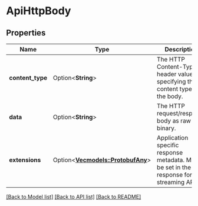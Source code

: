 # ApiHttpBody

## Properties

Name | Type | Description | Notes
------------ | ------------- | ------------- | -------------
**content_type** | Option<**String**> | The HTTP Content-Type header value specifying the content type of the body. | [optional]
**data** | Option<**String**> | The HTTP request/response body as raw binary. | [optional]
**extensions** | Option<[**Vec<models::ProtobufAny>**](protobufAny.md)> | Application specific response metadata. Must be set in the first response for streaming APIs. | [optional]

[[Back to Model list]](../README.md#documentation-for-models) [[Back to API list]](../README.md#documentation-for-api-endpoints) [[Back to README]](../README.md)


